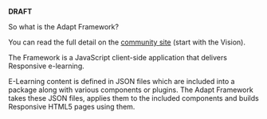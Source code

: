 **DRAFT**

So what is the Adapt Framework?

You can read the full detail on the [community site](http://community.adaptlearning.org) (start with the Vision).

The Framework is a JavaScript client-side application that delivers Responsive e-learning.

E-Learning content is defined in JSON files which are included into a package along with various components or plugins.  The Adapt Framework takes these JSON files, applies them to the included components and builds Responsive HTML5 pages using them.

 